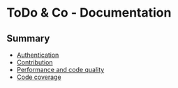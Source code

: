 # ToDo & Co - Documentation

## Summary

* [Authentication](authentication.md)
* [Contribution](contribute.md)
* [Performance and code quality](audit.md)
* [Code coverage](../coverage/index.html)
